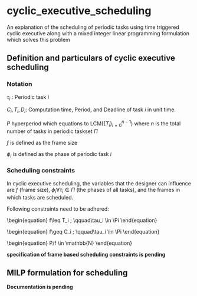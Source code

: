 # cyclic_executive_scheduling
An explanation of the scheduling of periodic tasks using time triggered cyclic executive along with a mixed integer linear programming formulation which solves this problem

## Definition and particulars of cyclic executive scheduling

### Notation

$\tau_i$ : Periodic task $i$

$C_i, T_i, D_i$: Computation time, Period, and Deadline of task $i$ in unit time.

$P$ hyperperiod which equations to $\text{LCM}(\{T_i\}_{i=0}^{n-1} )$ where $n$ is the total number of tasks in periodic taskset $\Pi$

$f$ is defined as the frame size

$\phi_i$ is defined as the phase of periodic task $i$

### Scheduling constraints

In cyclic executive scheduling, the variables that the designer can influence are $f$ (frame size), $\phi_i \forall \tau_i\in \Pi$ (the phases of all tasks), and the frames in which tasks are scheduled. 

Following constraints need to be adhered:

\begin{equation}
f\leq T_i \; \qquad\tau_i \in \Pi
\end{equation}

\begin{equation}
f\geq C_i \; \qquad\tau_i \in \Pi
\end{equation}

\begin{equation}
P/f \in \mathbb{N}
\end{equation}

**specification of frame based scheduling constraints is pending**


## MILP formulation for scheduling

**Documentation is pending**



